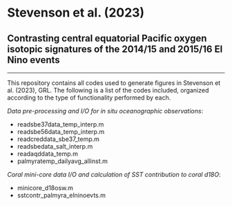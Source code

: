 # Stevenson et al. (2023)
## Contrasting central equatorial Pacific oxygen isotopic signatures of the 2014/15 and 2015/16 El Nino events
-------------------------------------------
This repository contains all codes used to generate figures in Stevenson et al. (2023), GRL. The following is a list of the codes included, organized according to the type of functionality performed by each.

_Data pre-processing and I/O for in situ oceanographic observations_:

- readsbe37data_temp_interp.m
- readsbe56data_temp_interp.m
- readcreddata_sbe37_temp.m
- readsbedata_salt_interp.m
- readaqddata_temp.m
- palmyratemp_dailyavg_allinst.m

_Coral mini-core data I/O and calculation of SST contribution to coral d18O_:

- minicore_d18osw.m
- sstcontr_palmyra_elninoevts.m
